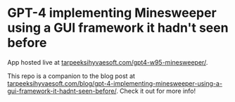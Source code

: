 # GPT-4 implementing Minesweeper using a GUI framework it hadn't seen before

App hosted live at [tarpeeksihyvaesoft.com/gpt4-w95-minesweeper/](https://www.tarpeeksihyvaesoft.com/gpt4-w95-minesweeper).

This repo is a companion to the blog post at [tarpeeksihyvaesoft.com/blog/gpt-4-implementing-minesweeper-using-a-gui-framework-it-hadnt-seen-before/](https://www.tarpeeksihyvaesoft.com/blog/gpt-4-implementing-minesweeper-using-a-gui-framework-it-hadnt-seen-before/). Check it out for more info!
